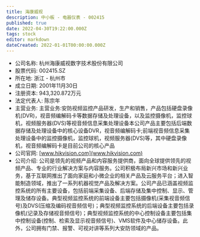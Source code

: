 ```yaml
---
title: 海康威视
description: 中小板 - 电器仪表 - 002415
published: true
date: 2022-04-30T19:22:00.000Z
tags: stock
editor: markdown
dateCreated: 2022-01-01T00:00:00.000Z
---
```


- 公司名称: 杭州海康威视数字技术股份有限公司
- 股票代码: 002415.SZ
- 所在地: 浙江 - 杭州市
- 成立日期: 2001年11月30日
- 注册资本: 943,320.872万元
- 法定代表人: 陈宗年
- 主营业务: 主营业务:安防视频监控产品研发，生产和销售，产品包括硬盘录像机(DVR)，视音频编解码卡等数据存储及处理设备，以及监控摄像机，监控球机，视频服务器(DVS)等视音频信息采集处理设备本公司产品主要包括后端数据存储及处理设备中的核心设备DVR，视音频编解码卡;前端视音频信息采集处理设备中的监控摄像机，监控球机，视频服务器(DVS)等，其中硬盘录像机，视音频编解码卡是目前公司的核心产品
- 公司官网: [www.hikvision.com](www.hikvision.com)
- 公司介绍: 公司是领先的视频产品和内容服务提供商，面向全球提供领先的视频产品、专业的行业解决方案与内容服务。公司积极布局新兴市场和新兴业务，基于互联网推出了面向家庭和小微企业的相关产品及云服务平台；进入智能制造领域，推出了一系列机器视觉产品及解决方案。公司产品已涵盖视频监控系统的所有主要设备，包括前端采集设备、后端存储及集中控制、显示、管理及储存设备。典型视频监控系统的前端设备主要包括摄像机(采集视音频信号)及DVS(压缩及编码视音频信号)；典型视频监控系统的后端设备主要包括录像机(记录及存储视音频信号)；典型视频监控系统的中心控制设备主要包括集中控制设备(控制、检索及显示视音频信号)、VMS软件及中心储存设备。此外，公司拥有门禁、报警、可视对讲等系列大安防领域的产品。


